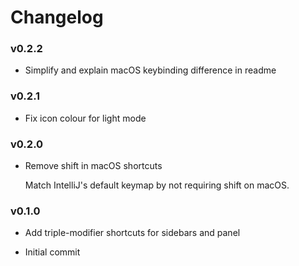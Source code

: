 # Changelog
### v0.2.2

- Simplify and explain macOS keybinding difference in readme

### v0.2.1

- Fix icon colour for light mode

### v0.2.0

- Remove shift in macOS shortcuts
  
  Match IntelliJ's default keymap by not requiring shift on macOS.

### v0.1.0

- Add triple-modifier shortcuts for sidebars and panel


- Initial commit

